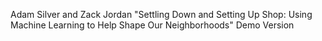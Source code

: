Adam Silver and Zack Jordan
"Settling Down and Setting Up Shop: Using Machine Learning to Help Shape Our Neighborhoods"
Demo Version
